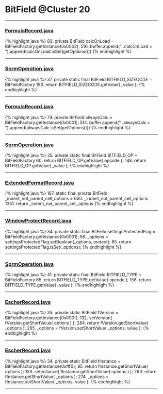 # BitField @Cluster 20

***

### [FormulaRecord.java](https://searchcode.com/codesearch/view/15642396/)
{% highlight java %}
80. private BitField          calcOnLoad = BitFieldFactory.getInstance(0x0002);
516.         buffer.append("      .calcOnLoad         = ").append(calcOnLoad.isSet(getOptions()))
{% endhighlight %}

***

### [SprmOperation.java](https://searchcode.com/codesearch/view/97384367/)
{% highlight java %}
37. private static final BitField BITFIELD_SIZECODE = BitFieldFactory
153.     return BITFIELD_SIZECODE.getValue( _value );
{% endhighlight %}

***

### [FormulaRecord.java](https://searchcode.com/codesearch/view/15642396/)
{% highlight java %}
79. private BitField          alwaysCalc = BitFieldFactory.getInstance(0x0001);
514.         buffer.append("      .alwaysCalc         = ").append(alwaysCalc.isSet(getOptions()))
{% endhighlight %}

***

### [SprmOperation.java](https://searchcode.com/codesearch/view/97384367/)
{% highlight java %}
35. private static final BitField BITFIELD_OP = BitFieldFactory
60.     return BITFIELD_OP.getValue( opcode );
148.     return BITFIELD_OP.getValue( _value );
{% endhighlight %}

***

### [ExtendedFormatRecord.java](https://searchcode.com/codesearch/view/15642377/)
{% highlight java %}
167. static final private BitField _indent_not_parent_cell_options =
630.         _indent_not_parent_cell_options
1351.     return _indent_not_parent_cell_options
{% endhighlight %}

***

### [WindowProtectRecord.java](https://searchcode.com/codesearch/view/88639900/)
{% highlight java %}
34. private static final BitField settingsProtectedFlag = BitFieldFactory.getInstance(0x0001);
56.     _options = settingsProtectedFlag.setBoolean(_options, protect);
65.     return settingsProtectedFlag.isSet(_options);
{% endhighlight %}

***

### [SprmOperation.java](https://searchcode.com/codesearch/view/97384367/)
{% highlight java %}
41. private static final BitField BITFIELD_TYPE = BitFieldFactory
65.     return BITFIELD_TYPE.getValue( opcode );
158.     return BITFIELD_TYPE.getValue( _value );
{% endhighlight %}

***

### [EscherRecord.java](https://searchcode.com/codesearch/view/97383909/)
{% highlight java %}
35. private static BitField fVersion = BitFieldFactory.getInstance(0x000f);
132.     setVersion( fVersion.getShortValue( options ) );
284.     return fVersion.getShortValue( _options );
295.     _options = fVersion.setShortValue( _options, value );
{% endhighlight %}

***

### [EscherRecord.java](https://searchcode.com/codesearch/view/97383909/)
{% highlight java %}
34. private static BitField fInstance = BitFieldFactory.getInstance(0xfff0);
95.     return fInstance.getShortValue( options );
133.     setInstance( fInstance.getShortValue( options ) );
263.     return fInstance.getShortValue( _options );
274.     _options = fInstance.setShortValue( _options, value );
{% endhighlight %}

***

